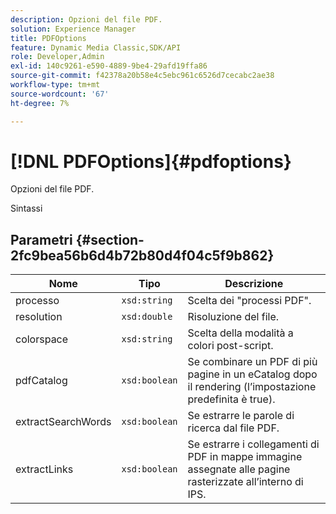 ```yaml
---
description: Opzioni del file PDF.
solution: Experience Manager
title: PDFOptions
feature: Dynamic Media Classic,SDK/API
role: Developer,Admin
exl-id: 140c9261-e590-4889-9be4-29afd19ffa86
source-git-commit: f42378a20b58e4c5ebc961c6526d7cecabc2ae38
workflow-type: tm+mt
source-wordcount: '67'
ht-degree: 7%

---
```


# [!DNL PDFOptions]{#pdfoptions}

Opzioni del file PDF.

Sintassi

## Parametri {#section-2fc9bea56b6d4b72b80d4f04c5f9b862}

| Nome | Tipo | Descrizione |
|---|---|---|
| processo | `xsd:string` | Scelta dei &quot;processi PDF&quot;. |
| resolution | `xsd:double` | Risoluzione del file. |
| colorspace | `xsd:string` | Scelta della modalità a colori post-script. |
| pdfCatalog | `xsd:boolean` | Se combinare un PDF di più pagine in un eCatalog dopo il rendering (l’impostazione predefinita è true). |
| extractSearchWords | `xsd:boolean` | Se estrarre le parole di ricerca dal file PDF. |
| extractLinks | `xsd:boolean` | Se estrarre i collegamenti di PDF in mappe immagine assegnate alle pagine rasterizzate all’interno di IPS. |
